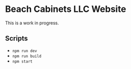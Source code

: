 # Beach Cabinets LLC Website

This is a work in progress.

## Scripts

- `npm run dev`
- `npm run build`
- `npm start`
